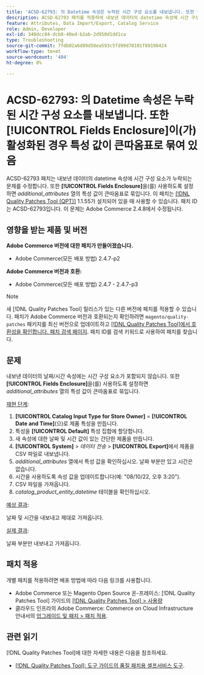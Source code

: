 ```yaml
---
title: 'ACSD-62793: 의 Datetime 속성은 누락된 시간 구성 요소를 내보냅니다. 또한 **[!UICONTROL Fields Enclosure]**이 활성화된 경우 큰따옴표로 묶인 특성 값이'
description: ACSD-62793 패치를 적용하여 내보낸 데이터의 datetime 속성에 시간 구성 요소가 누락되는 Adobe Commerce 문제를 수정합니다. 또한 **[!UICONTROL Fields Enclosure]**이 활성화되어 있으면 *additional_attributes* 열의 특성 값은 큰따옴표로 묶입니다.
feature: Attributes, Data Import/Export, Catalog Service
role: Admin, Developer
exl-id: 340dcc84-dcb8-40ed-b2ab-2d950d1dd1ca
type: Troubleshooting
source-git-commit: 7fdb02a6d89d50ea593c5fd99d78101f89198424
workflow-type: tm+mt
source-wordcount: '404'
ht-degree: 0%

---
```


# ACSD-62793: 의 Datetime 속성은 누락된 시간 구성 요소를 내보냅니다. 또한 **[!UICONTROL Fields Enclosure]**&#x200B;이(가) 활성화된 경우 특성 값이 큰따옴표로 묶여 있음

ACSD-62793 패치는 내보낸 데이터의 datetime 속성에 시간 구성 요소가 누락되는 문제를 수정합니다. 또한 **[!UICONTROL Fields Enclosure]**&#x200B;을(를) 사용하도록 설정하면 *additional_attributes* 열의 특성 값이 큰따옴표로 묶입니다. 이 패치는 [[!DNL Quality Patches Tool (QPT)]](/help/tools/quality-patches-tool/quality-patches-tool-to-self-serve-quality-patches.md) 1.1.55가 설치되어 있을 때 사용할 수 있습니다. 패치 ID는 ACSD-62793입니다. 이 문제는 Adobe Commerce 2.4.8에서 수정됩니다.

## 영향을 받는 제품 및 버전

**Adobe Commerce 버전에 대한 패치가 만들어졌습니다.**

* Adobe Commerce(모든 배포 방법) 2.4.7-p2

**Adobe Commerce 버전과 호환:**

* Adobe Commerce(모든 배포 방법) 2.4.7 - 2.4.7-p3

>[!NOTE]
>
>새 [!DNL Quality Patches Tool] 릴리스가 있는 다른 버전에 패치를 적용할 수 있습니다. 패치가 Adobe Commerce 버전과 호환되는지 확인하려면 `magento/quality-patches` 패키지를 최신 버전으로 업데이트하고 [[!DNL Quality Patches Tool]에서 호환성을 확인합니다. 패치 검색 페이지](https://experienceleague.adobe.com/tools/commerce-quality-patches/index.html). 패치 ID를 검색 키워드로 사용하여 패치를 찾습니다.

## 문제

내보낸 데이터의 날짜/시간 속성에는 시간 구성 요소가 포함되지 않습니다. 또한 **[!UICONTROL Fields Enclosure]**&#x200B;을(를) 사용하도록 설정하면 *additional_attributes* 열의 특성 값이 큰따옴표로 묶입니다.

<u>재현 단계</u>:

1. **[!UICONTROL Catalog Input Type for Store Owner]** = **[!UICONTROL Date and Time]**(으)로 제품 특성을 만듭니다.
1. 특성을 **[!UICONTROL Default]** 특성 집합에 할당합니다.
1. 새 속성에 대한 날짜 및 시간 값이 있는 간단한 제품을 만듭니다.
1. **[!UICONTROL System]** > *데이터 전송* > **[!UICONTROL Export]**&#x200B;에서 제품을 CSV 파일로 내보냅니다.
1. *additional_attributes* 열에서 특성 값을 확인하십시오. 날짜 부분만 있고 시간은 없습니다.
1. 시간을 사용하도록 속성 값을 업데이트합니다(예: &quot;08/10/22, 오후 3:20&quot;).
1. CSV 파일을 가져옵니다.
1. *catalog_product_entity_datetime* 테이블을 확인하십시오.

<u>예상 결과</u>:

날짜 및 시간을 내보내고 제대로 가져옵니다.

<u>실제 결과</u>:

날짜 부분만 내보내고 가져옵니다.

## 패치 적용

개별 패치를 적용하려면 배포 방법에 따라 다음 링크를 사용합니다.

* Adobe Commerce 또는 Magento Open Source 온-프레미스: [!DNL Quality Patches Tool] 가이드의 [[!DNL Quality Patches Tool] > 사용량](/help/tools/quality-patches-tool/usage.md)
* 클라우드 인프라의 Adobe Commerce: Commerce on Cloud Infrastructure 안내서의 [업그레이드 및 패치 > 패치 적용](https://experienceleague.adobe.com/docs/commerce-cloud-service/user-guide/develop/upgrade/apply-patches.html).


## 관련 읽기

[!DNL Quality Patches Tool]에 대한 자세한 내용은 다음을 참조하세요.

* [[!DNL Quality Patches Tool]: 도구 가이드의 품질 패치용 셀프서비스 도구](/help/tools/quality-patches-tool/quality-patches-tool-to-self-serve-quality-patches.md).
